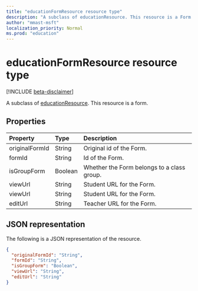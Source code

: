 ```yaml
---
title: "educationFormResource resource type"
description: "A subclass of educationResource. This resource is a Form."
author: "mmast-msft"
localization_priority: Normal
ms.prod: "education"
---
```


# educationFormResource resource type

[!INCLUDE [beta-disclaimer](../../includes/beta-disclaimer.md)]

A subclass of [educationResource](educationresource.md). This resource is a form.


## Properties
| Property	   | Type	|Description|
|:---------------|:--------|:----------|
|originalFormId|String|Original id of the Form.|
|formId|String|Id of the Form.|
|isGroupForm|Boolean|Whether the Form belongs to a class group.|
|viewUrl|String|Student URL for the Form.|
|viewUrl|String|Student URL for the Form.|
|editUrl|String|Teacher URL for the Form.|

## JSON representation

The following is a JSON representation of the resource.

<!-- {
  "blockType": "resource",
  "optionalProperties": [

  ],
  "@odata.type": "microsoft.graph.educationFormResource"
}-->

```json
{
  "originalFormId": "String",
  "formId": "String",
  "isGroupForm": "Boolean",
  "viewUrl": "String",
  "editUrl": "String"
}

```

<!-- uuid: 8fcb5dbc-d5aa-4681-8e31-b001d5168d79
2015-10-25 14:57:30 UTC -->
<!--
{
  "type": "#page.annotation",
  "description": "educationFormResource resource",
  "keywords": "",
  "section": "documentation",
  "tocPath": "",
  "suppressions": [
    "Error: /api-reference/beta/resources/educationformresource.md:\r\n      Exception processing links.\r\n    System.ArgumentException: Link Definition was null. Link text: !INCLUDE [beta-disclaimer](../../includes/beta-disclaimer.md)\r\n      at ApiDoctor.Validation.DocFile.get_LinkDestinations()\r\n      at ApiDoctor.Validation.DocSet.ValidateLinks(Boolean includeWarnings, String[] relativePathForFiles, IssueLogger issues, Boolean requireFilenameCaseMatch, Boolean printOrphanedFiles)"
  ]
}
-->
